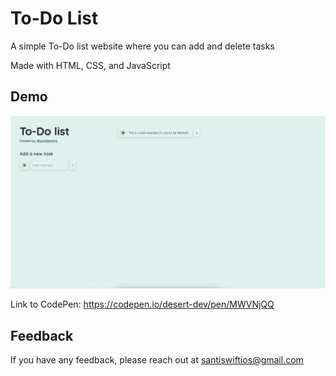 
# To-Do List 

A simple To-Do list website where you can add and delete tasks

Made with HTML, CSS, and JavaScript

## Demo

![Sample Gif](TodoRecording.gif)

Link to CodePen: https://codepen.io/desert-dev/pen/MWVNjQQ
## Feedback

If you have any feedback, please reach out at santiswiftios@gmail.com

